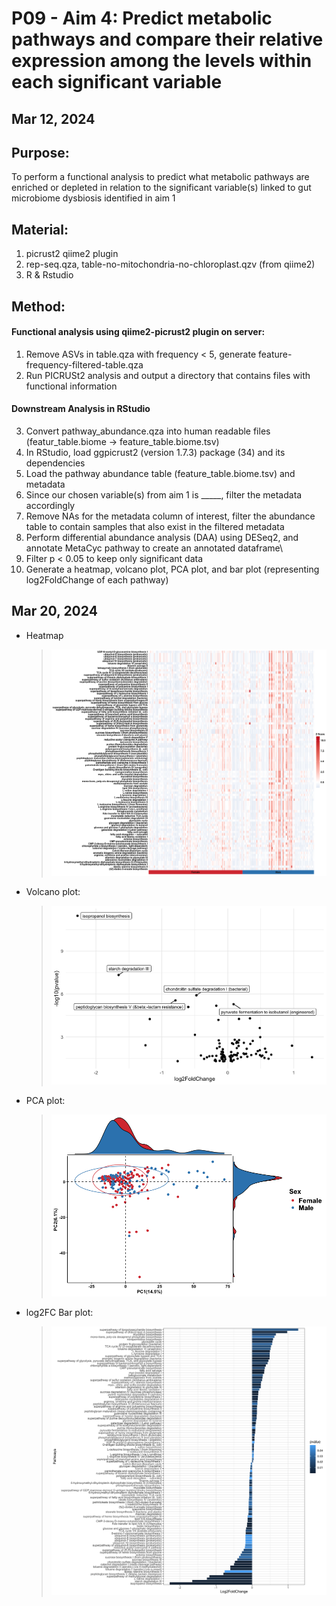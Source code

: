 # P09 - Aim 4: Predict metabolic pathways and compare their relative expression among the levels within each significant variable

## Mar 12, 2024

## Purpose:
To perform a functional analysis to predict what metabolic pathways are enriched or depleted in relation to the significant variable(s) linked to gut microbiome dysbiosis identified in aim 1

## Material: 
1. picrust2 qiime2 plugin
2. rep-seq.qza, table-no-mitochondria-no-chloroplast.qzv (from qiime2)
3. R & Rstudio

## Method:

#### Functional analysis using qiime2-picrust2 plugin on server:

1. Remove ASVs in table.qza with frequency < 5, generate feature-frequency-filtered-table.qza 
2. Run PICRUSt2 analysis and output a directory that contains files with functional information

#### Downstream Analysis in RStudio

3. Convert pathway_abundance.qza into human readable files (featur_table.biome -> feature_table.biome.tsv)
4. In RStudio, load ggpicrust2 (version 1.7.3) package (34) and its dependencies
5. Load the pathway abundance table (feature_table.biome.tsv) and metadata
6. Since our chosen variable(s) from aim 1 is _____, filter the metadata accordingly
7. Remove NAs for the metadata column of interest, filter the abundance table to contain samples that also exist in the filtered metadata
8. Perform differential abundance analysis (DAA) using DESeq2, and annotate MetaCyc pathway to create an annotated dataframe\
9. Filter p < 0.05 to keep only significant data
10. Generate a heatmap, volcano plot, PCA plot, and bar plot (representing log2FoldChange of each pathway)

## Mar 20, 2024

* Heatmap
   > <img src="/R_Project/Aim4/pathway_heatmap.png"> 

* Volcano plot:
   > <img src="/R_Project/Aim4/volcano.png"> 
   
* PCA plot:
   > <img src="/R_Project/Aim4/pathay_pca.png"> 

* log2FC Bar plot:
   > <img src="/R_Project/Aim4/log2_bar.png"> 


